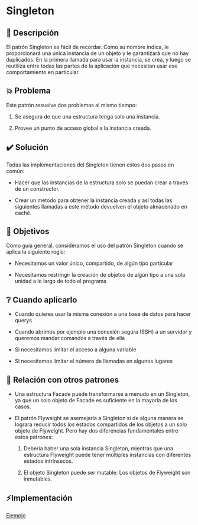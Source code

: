 # Singleton

## 📖 Descripción

El patrón Singleton es fácil de recordar. Como su nombre indica, le proporcionará una única instancia de un objeto y le garantizará que no hay duplicados.
En la primera llamada para usar la instancia, se crea, y luego se reutiliza entre todas las partes de la aplicación que necesitan usar ese comportamiento en particular.

## 💥 Problema

Este patrón resuelve dos problemas al mismo tiempo:

1. Se asegura de que una estructura tenga solo una instancia.

2. Provee un punto de acceso global a la instancia creada.

## ✔️ Solución

Todas las implementaciones del Singleton tienen estos dos pasos en común:

- Hacer que las instancias de la estructura solo se puedan crear a través de un constructor.

- Crear un método para obtener la instancia creada y así todas las siguientes llamadas a este método devuelven el objeto almacenado en caché.

## 🚩 Objetivos

Como guía general, consideramos el uso del patrón Singleton cuando se aplica la siguiente regla:

- Necesitamos un valor único, compartido, de algún tipo particular

- Necesitamos restringir la creación de objetos de algún tipo a una sola unidad a lo largo de todo el programa

## ❔ Cuando aplicarlo

- Cuando quieres usar la misma conexión a una base de datos para hacer querys

- Cuando abrimos por ejemplo una conexión segura (SSH) a un servidor y queremos mandar comandos a través de ella

- Si necesitamos limitar el acceso a alguna variable

- Si necesitamos limitar el número de llamadas en algunos lugares

## 👥 Relación con otros patrones

- Una estructura Facade puede transformarse a menudo en un Singleton, ya que un solo objeto de Facade es suficiente en la mayoría de los casos.

- El patrón Flyweight se asemejaría a Singleton si de alguna manera se lograra reducir todos los estados compartidos de los objetos a un solo objeto de Flyweight. Pero hay dos diferencias fundamentales entre estos patrones:

  1. Debería haber una sola instancia Singleton, mientras que una estructura Flyweight puede tener múltiples instancias con diferentes estados intrínsecos.

  2. El objeto Singleton puede ser mutable. Los objetos de Flyweight son inmutables.

## ⚡️Implementación

[Ejemplo](./examples/Singleton/)
